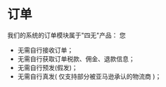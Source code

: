 # 订单

我们的系统的订单模块属于"四无"产品：
您

- 无需自行接收订单；
- 无需自行获取订单税款、佣金、退款信息；
- 无需自行预发(假发)；
- 无需自行真发( 仅支持部分被亚马逊承认的物流商 )；